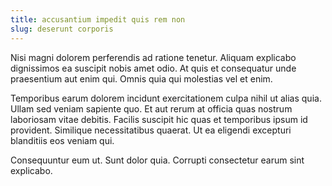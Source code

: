 ```yaml
---
title: accusantium impedit quis rem non
slug: deserunt corporis
---
```


Nisi magni dolorem perferendis ad ratione tenetur. Aliquam explicabo dignissimos ea suscipit nobis amet odio. At quis et consequatur unde praesentium aut enim qui. Omnis quia qui molestias vel et enim.

Temporibus earum dolorem incidunt exercitationem culpa nihil ut alias quia. Ullam sed veniam sapiente quo. Et aut rerum at officia quas nostrum laboriosam vitae debitis. Facilis suscipit hic quas et temporibus ipsum id provident. Similique necessitatibus quaerat. Ut ea eligendi excepturi blanditiis eos veniam qui.

Consequuntur eum ut. Sunt dolor quia. Corrupti consectetur earum sint explicabo.
